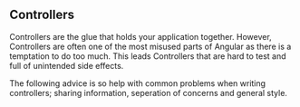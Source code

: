 Controllers
-----------

Controllers are the glue that holds your application together. However, Controllers are often
one of the most misused parts of Angular as there is a temptation to do too much. This leads
Controllers that are hard to test and full of unintended side effects.

The following advice is so help with common problems when writing controllers; sharing information,
seperation of concerns and general style.
